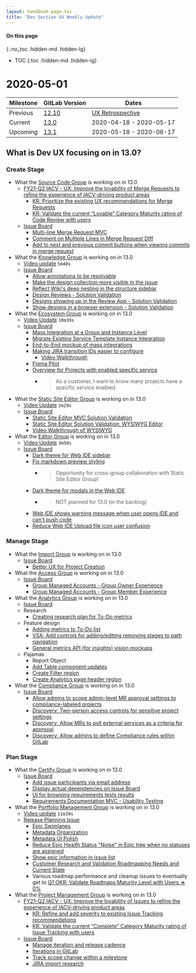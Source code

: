 ```yaml
---
layout: handbook-page-toc
title: "Dev Section UX Weekly Update"
---
```


#### On this page
{:.no_toc .hidden-md .hidden-lg}

- TOC
{:toc .hidden-md .hidden-lg}

# 2020-05-01

| Milestone | GitLab Version |  Dates |
|-----------|----------------|--------|
|  Previous | [12.10](https://about.gitlab.com/releases/2020/04/22/gitlab-12-10-released/)  | [UX Retrospective](https://gitlab.com/gl-retrospectives/ux-retrospectives/-/issues/22)     |
|  Current  | [13.0](https://gitlab.com/groups/gitlab-org/-/milestones/42)                  | 2020-04-18 - 2020-05-17  |
|  Upcoming | [13.1](https://gitlab.com/groups/gitlab-org/-/milestones/47)                  | 2020-05-18 - 2020-06-17   |

## What is Dev UX focusing on in 13.0?

### Create Stage
* What the [Source Code Group](/handbook/product/product-categories/#source-code-group) is working on in 13.0
  * [FY21-Q2 IACV - UX: Improve the lovability of Merge Requests to refine the experience of IACV-driving product areas](https://gitlab.com/groups/gitlab-com/-/epics/443)
    * [KR: Prioritize the existing UX recommendations for Merge Requests](https://gitlab.com/gitlab-com/www-gitlab-com/-/issues/7207)
    * [KR: Validate the current “Lovable” Category Maturity rating of Code Review with users](https://gitlab.com/gitlab-com/www-gitlab-com/-/issues/7206)
  * [Issue Board](https://gitlab.com/groups/gitlab-org/-/boards/1116767?scope=all&utf8=%E2%9C%93&state=opened&label_name[]=Deliverable&label_name[]=UX&label_name[]=group%3A%3Asource%20code&milestone_title=13.0)
    * [Multi-line Merge Request MVC](https://gitlab.com/gitlab-org/gitlab/-/issues/211255)
    * [Comment on Multiple Lines in Merge Request DIff](https://gitlab.com/gitlab-org/gitlab/-/issues/14128)
    * [Add to next and previous commit buttons when viewing commits in merge request](https://gitlab.com/gitlab-org/gitlab/-/issues/18140)
* What the [Knowledge Group](/handbook/product/product-categories/#knowledge-group) is working on in 13.0
  * [Video update](https://youtu.be/x26KzqdwmSI) `5m40s`
  * [Issue Board](https://gitlab.com/groups/gitlab-org/-/boards/1122530?scope=all&utf8=%E2%9C%93&state=opened&label_name[]=group%3A%3Aknowledge)
    * [Allow annotations to be resolvable](https://gitlab.com/gitlab-org/gitlab/-/issues/13049)
    * [Make the design collection more visible in the issue](https://gitlab.com/gitlab-org/gitlab/-/issues/14744)
    * [Reflect Wiki's deep nesting in the structure sidebar](https://gitlab.com/gitlab-org/gitlab/-/issues/17673)
    * [Design Reviews - Solution Validation](https://gitlab.com/gitlab-org/ux-research/-/issues/688)
    * [Designs showing up in the Review App - Solution Validation](https://gitlab.com/gitlab-org/gitlab/-/issues/198092)
    * [Show designs in a browser extension - Solution Validation](https://gitlab.com/gitlab-org/ux-research/-/issues/589)
* What the [Ecosystem Group](/handbook/product/product-categories/#ecosystem-group) is working on in 13.0
  * [Video Update](https://youtu.be/cJbjBKS1gJI) `10m39s`
  * [Issue Board](https://gitlab.com/groups/gitlab-org/-/boards/1167634?scope=all&utf8=%E2%9C%93&state=opened&label_name[]=group%3A%3Aecosystem&label_name[]=UX)
    * [Mass Integration at a Group and Instance Level](https://gitlab.com/groups/gitlab-org/-/epics/2137)
    * [Migrate Existing Service Template Instance Integration](https://gitlab.com/gitlab-org/gitlab/-/issues/204804)
    * [End-to-End mockup of mass integrations](https://gitlab.com/gitlab-org/gitlab/-/issues/208008)
    * [Making JIRA transition IDs easier to configure](https://gitlab.com/gitlab-org/gitlab/-/issues/16119)
      * [Video Walkthrough](https://youtu.be/cJbjBKS1gJI?t=442)
    * [Figma Pilot](https://gitlab.com/gitlab-org/gitlab-ui/-/issues/756)
    * [Overview for Projects with enabled specific service](https://gitlab.com/gitlab-org/gitlab/-/issues/14157)
      * > As a customer, I want to know many projects have a specific service enabled.
* What the [Static Site Editor Group](/handbook/product/product-categories/#static-site-editor-group) is working on in 13.0
  * [Video Update](https://youtu.be/-lroimS5NSw) `2m29s`
  * [Issue Board](https://gitlab.com/groups/gitlab-org/-/boards/1476633?scope=all&utf8=%E2%9C%93&state=opened&label_name[]=group%3A%3Astatic%20site%20editor&label_name[]=UX&milestone_title=13.0)
    * [Static Site Editor MVC Solution Validation](https://gitlab.com/gitlab-org/create-stage/-/issues/12673)
    * [Static Site Editor Solution Validation: WYSIWYG Editor](https://gitlab.com/gitlab-org/create-stage/-/issues/12674)
    * [Video Walkthrough of WYSIWYG](https://www.youtube.com/watch?v=sH7oSmwtmUQ&feature=youtu.be)
* What the [Editor Group](/handbook/product/product-categories/#editor-group) is working on in 13.0
  * [Video Update](https://youtu.be/wXi-3asYU0g) `3m50s`
  * [Issue Board](https://gitlab.com/groups/gitlab-org/-/boards/1124143?&label_name[]=group%3A%3Aeditor)
    * [Dark theme for Web IDE sidebar](https://gitlab.com/gitlab-org/gitlab/-/issues/213826)
    * [Fix markdown preview styling](https://gitlab.com/gitlab-org/gitlab/-/issues/214239)
      * > Opportunity for cross-group collaboration with Static Site Editor Group!
    * [Dark theme for modals in the Web IDE](https://gitlab.com/gitlab-org/gitlab/-/issues/213828)
      * > NOT planned for 13.0 (in the backlog)
    * [Web IDE shows warning message when user opens IDE and can't push code](https://gitlab.com/gitlab-org/gitlab/-/issues/213581)
    * [Reduce Web IDE Upload file icon user confusion](https://gitlab.com/gitlab-org/gitlab/-/issues/29203)

### Manage Stage
* What the [Import Group](/handbook/product/product-categories/#import-group) is working on in 13.0
  * [Issue Board](https://gitlab.com/groups/gitlab-org/-/boards/1344387?scope=all&utf8=%E2%9C%93&state=opened&label_name[]=UX&label_name[]=devops%3A%3Amanage&milestone_title=13.0&label_name[]=group%3A%3Aimport)
    * [Better UX for Project Creation](https://gitlab.com/gitlab-org/gitlab/-/issues/210599)
* What the [Access Group](/handbook/product/product-categories/#access-group) is working on in 13.0
  * [Issue Board](https://gitlab.com/groups/gitlab-org/-/boards/1344387?scope=all&utf8=%E2%9C%93&state=opened&label_name[]=UX&milestone_title=13.0&label_name[]=group%3A%3Aaccess&label_name[]=devops%3A%3Amanage)
    * [Group Managed Accounts - Group Owner Experience](https://gitlab.com/gitlab-org/gitlab/-/issues/214355)
    * [Group Managed Accounts - Group Member Experience](https://gitlab.com/gitlab-org/gitlab/-/issues/214352)
* What the [Analytics Group](/handbook/product/product-categories/#analytics-group) is working on in 13.0
  * [Issue Board](https://gitlab.com/groups/gitlab-org/-/boards/1244106?scope=all&utf8=%E2%9C%93&state=opened&label_name[]=group%3A%3Aanalytics&milestone_title=13.0&label_name[]=UX)
  * Research
    * [Creating research plan for To-Do metrics](https://gitlab.com/gitlab-org/ux-research/-/issues/838)
  * Feature design
    * [Adding metrics to To-Do list](https://gitlab.com/gitlab-org/gitlab/-/issues/214284)
    * [VSA: Add controls for adding/editing removing stages to path navigation](https://gitlab.com/gitlab-org/gitlab/-/issues/216227)
    * [General metrics API (for insights) vision mockups](https://gitlab.com/groups/gitlab-org/-/epics/3170)
  * Pajamas
    * Report Object
    * [Add Table component updates](https://gitlab.com/gitlab-org/gitlab-design/-/issues/1127)
    * [Create Filter region](https://gitlab.com/gitlab-org/gitlab-design/-/issues/1123)
    * [Create Analytics page header region](https://gitlab.com/gitlab-org/gitlab-design/-/issues/1124)
* What the [Compliance Group](/handbook/product/product-categories/#compliance-group) is working on in 13.0
  * [Issue Board](https://gitlab.com/groups/gitlab-org/-/boards/1344387?scope=all&utf8=%E2%9C%93&state=opened&label_name[]=UX&label_name[]=devops%3A%3Amanage&label_name[]=group%3A%3Acompliance)
    * [Allow admins to scope admin-level MR approval settings to compliance-labeled projects](https://gitlab.com/gitlab-org/gitlab/-/issues/213601)
    * [Discovery: Two-person access controls for sensitive project settings](https://gitlab.com/gitlab-org/gitlab/-/issues/33260)
    * [Discovery: Allow MRs to poll external services as a criteria for approval](https://gitlab.com/gitlab-org/gitlab/-/issues/196115)
    * [Discovery: Allow admins to define Compliance rules within GitLab](https://gitlab.com/gitlab-org/gitlab/-/issues/211842)

### Plan Stage
* What the [Certify Group](/handbook/product/product-categories/#certify-group) is working on in 13.0
  * [Issue Board]()
    * [Add issue participants via email address](https://gitlab.com/gitlab-org/gitlab/-/issues/195525)
    * [Display actual dependencies on Issue Board](https://gitlab.com/gitlab-org/gitlab/-/issues/210452)
    * [UI for browsing requirements tests results](https://gitlab.com/gitlab-org/gitlab/-/issues/215516)
    * [Requirements Documentation MVC - Usability Testing](https://gitlab.com/gitlab-org/ux-research/-/issues/627)
* What the [Portfolio Management Group](/handbook/product/product-categories/#portfolio-management-group) is working on in 13.0
  * [Video update](https://www.youtube.com/watch?v=Or5x5urxuLs) `11m39s`
  * [Release Planning Issue](https://gitlab.com/gitlab-org/plan/-/issues/85)
    * [Epic Swimlanes](https://gitlab.com/gitlab-org/gitlab/-/issues/7371)
    * [Metadata Organization](https://gitlab.com/gitlab-org/gitlab/-/issues/215042)
    * [Metadata UI Polish](https://gitlab.com/gitlab-org/gitlab/-/issues/216202)
    * [Reduce Epic Health Status "Noise" in Epic tree when no statuses are assigned](https://gitlab.com/gitlab-org/gitlab/-/issues/214675)
    * [Show epic information in issue list](https://gitlab.com/gitlab-org/gitlab/-/issues/10482)
    * [Customer Research and Validation Roadmapping Needs and Current State](https://gitlab.com/gitlab-org/gitlab/-/issues/215722)
    * Various roadmap performance and cleanup issues to eventually get to [Q1 OKR: Validate Roadmaps Maturity Level with Users => 0%](https://gitlab.com/gitlab-org/ux-research/-/issues/784)
* What the [Project Management Group](/handbook/product/product-categories/#project-management-group) is working on in 13.0
  * [FY21-Q2 IACV - UX: Improve the lovability of Issues to refine the experience of IACV-driving product areas](https://gitlab.com/groups/gitlab-com/-/epics/444)
    * [KR: Refine and add severity to existing Issue Tracking recommendations](https://gitlab.com/gitlab-com/www-gitlab-com/-/issues/7210)
    * [KR: Validate the current “Complete” Category Maturity rating of Issue Tracking with users](https://gitlab.com/gitlab-com/www-gitlab-com/-/issues/7209)
  * [Issue Board](https://gitlab.com/groups/gitlab-org/-/boards/1285239?scope=all&utf8=%E2%9C%93&state=opened&label_name[]=group%3A%3Aproject%20management&milestone_title=13.0&label_name[]=UX)
    * [Manage iteration and release cadence](https://gitlab.com/groups/gitlab-org/-/epics/69)
    * [Iterations in GitLab](https://gitlab.com/groups/gitlab-org/-/epics/2422)
    * [Track scope change within a milestone](https://gitlab.com/groups/gitlab-org/-/epics/1957)
    * [JIRA import research](https://gitlab.com/gitlab-org/ux-research/-/issues/771)
